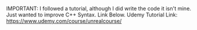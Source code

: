 IMPORTANT:  I followed a tutorial, although I did write the code it isn't mine. 
	    Just wanted to improve C++ Syntax. Link Below.
Udemy Tutorial Link: https://www.udemy.com/course/unrealcourse/
